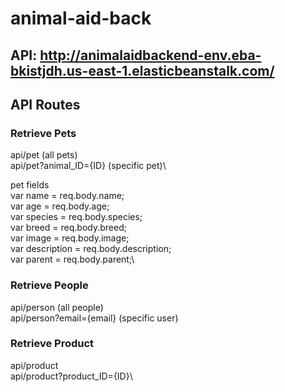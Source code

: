 # animal-aid-back
## API: http://animalaidbackend-env.eba-bkistjdh.us-east-1.elasticbeanstalk.com/

## API Routes
### Retrieve Pets
api/pet (all pets)\
api/pet?animal_ID={ID} (specific pet)\

pet fields \
var name = req.body.name;\
var age = req.body.age;\
var species = req.body.species;\
var breed = req.body.breed;\
var image = req.body.image;\
var description = req.body.description;\
var parent = req.body.parent;\

### Retrieve People
api/person (all people)\
api/person?email={email} (specific user)

### Retrieve Product
api/product\
api/product?product_ID={ID}\
